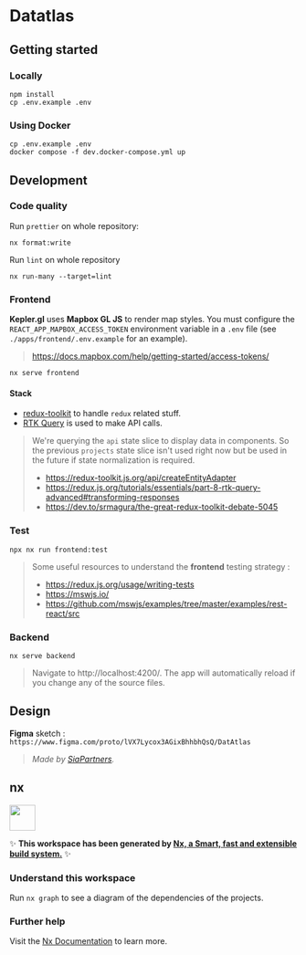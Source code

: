 # Datatlas

## Getting started

### Locally

```
npm install
cp .env.example .env
```

### Using **Docker**

```
cp .env.example .env
docker compose -f dev.docker-compose.yml up
```

## Development

### Code quality

Run `prettier` on whole repository:

```
nx format:write
```

Run `lint` on whole repository

```
nx run-many --target=lint
```

### Frontend

**Kepler.gl** uses **Mapbox GL JS** to render map styles.
You must configure the `REACT_APP_MAPBOX_ACCESS_TOKEN` environment variable in a `.env` file (see `./apps/frontend/.env.example` for an example).

> https://docs.mapbox.com/help/getting-started/access-tokens/

```
nx serve frontend
```

#### Stack

- [redux-toolkit](https://redux-toolkit.js.org/) to handle `redux` related stuff.
- [RTK Query](https://redux.js.org/tutorials/essentials/part-7-rtk-query-basics) is used to make API calls.

> We're querying the `api` state slice to display data in components.
> So the previous `projects` state slice isn't used right now but be used in the future if state normalization is required.
>
> - https://redux-toolkit.js.org/api/createEntityAdapter
> - https://redux.js.org/tutorials/essentials/part-8-rtk-query-advanced#transforming-responses
> - https://dev.to/srmagura/the-great-redux-toolkit-debate-5045

### Test

```shell
npx nx run frontend:test
```

> Some useful resources to understand the **frontend** testing strategy :
>
> - https://redux.js.org/usage/writing-tests
> - https://mswjs.io/
> - https://github.com/mswjs/examples/tree/master/examples/rest-react/src

### Backend

```
nx serve backend
```

> Navigate to http://localhost:4200/. The app will automatically reload if you change any of the source files.

## Design

**Figma** sketch :
`https://www.figma.com/proto/lVX7Lycox3AGixBhhbhQsQ/DatAtlas`

> _Made by [SiaPartners](https://www.sia-partners.com/)._

## nx

<a href="https://nx.dev" target="_blank" rel="noreferrer"><img src="https://raw.githubusercontent.com/nrwl/nx/master/images/nx-logo.png" width="45"></a>

✨ **This workspace has been generated by [Nx, a Smart, fast and extensible build system.](https://nx.dev)** ✨

### Understand this workspace

Run `nx graph` to see a diagram of the dependencies of the projects.

### Further help

Visit the [Nx Documentation](https://nx.dev) to learn more.
